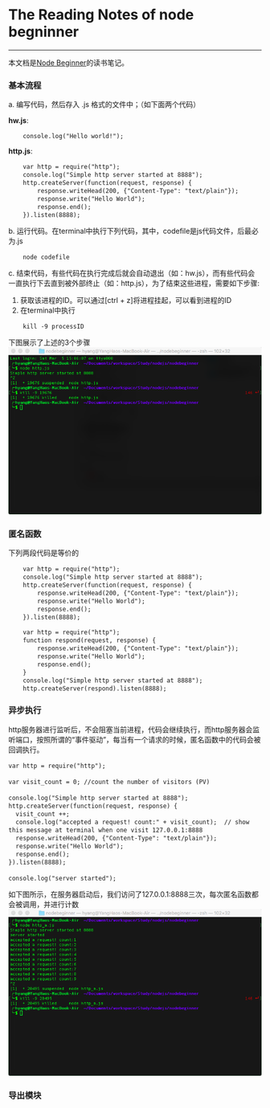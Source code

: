 # The Reading Notes of node begninner

---
本文档是[Node Beginner](http://www.nodebeginner.org/index-zh-cn.html)的读书笔记。

### 基本流程

a. 编写代码，然后存入 .js 格式的文件中；（如下面两个代码）

<b>hw.js</b>:

```
	console.log("Hello world!");
```
<b>http.js</b>:

```
	var http = require("http");
	console.log("Simple http server started at 8888");
	http.createServer(function(request, response) {
  		response.writeHead(200, {"Content-Type": "text/plain"});
  		response.write("Hello World");
  		response.end();
	}).listen(8888);
```

b. 运行代码。在terminal中执行下列代码，其中，codefile是js代码文件，后最必为.js

```
	node codefile
```

c. 结束代码，有些代码在执行完成后就会自动退出（如：hw.js），而有些代码会一直执行下去直到被外部终止（如：http.js），为了结束这些进程，需要如下步骤:

1) 获取该进程的ID。可以通过[ctrl + z]将进程挂起，可以看到进程的ID
2) 在terminal中执行
	
```
	kill -9 processID
```
下图展示了上述的3个步骤
![基本流程](QQ20160305-1.png)


### 匿名函数

下列两段代码是等价的

```
	var http = require("http");
	console.log("Simple http server started at 8888");
	http.createServer(function(request, response) {
  		response.writeHead(200, {"Content-Type": "text/plain"});
  		response.write("Hello World");
  		response.end();
	}).listen(8888);
```


```
	var http = require("http");
	function respond(request, response) {
  		response.writeHead(200, {"Content-Type": "text/plain"});
  		response.write("Hello World");
  		response.end();
	}
	console.log("Simple http server started at 8888");
	http.createServer(respond).listen(8888);
```

### 异步执行
http服务器进行监听后，不会阻塞当前进程，代码会继续执行，而http服务器会监听端口，按照所谓的“事件驱动”，每当有一个请求的时候，匿名函数中的代码会被回调执行。

```
var http = require("http");

var visit_count = 0; //count the number of visitors (PV)

console.log("Simple http server started at 8888");
http.createServer(function(request, response) {
  visit_count ++;
  console.log("accepted a request! count:" + visit_count);  // show this message at terminal when one visit 127.0.0.1:8888
  response.writeHead(200, {"Content-Type": "text/plain"});
  response.write("Hello World");
  response.end();
}).listen(8888);

console.log("server started");
```
如下图所示，在服务器启动后，我们访问了127.0.0.1:8888三次，每次匿名函数都会被调用，并进行计数
![访问计数](QQ20160306-0.png)

### 导出模块
